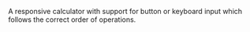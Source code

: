 A responsive calculator with support for button or keyboard input which follows the correct order of operations.